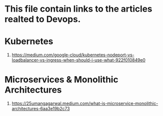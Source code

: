# This file contain links to the articles realted to Devops.



# Kubernetes
1. https://medium.com/google-cloud/kubernetes-nodeport-vs-loadbalancer-vs-ingress-when-should-i-use-what-922f010849e0

# Microservices & Monolithic Architectures
1. https://25umangagarwal.medium.com/what-is-microservice-monolithic-architectures-6aa3e19b2c73
